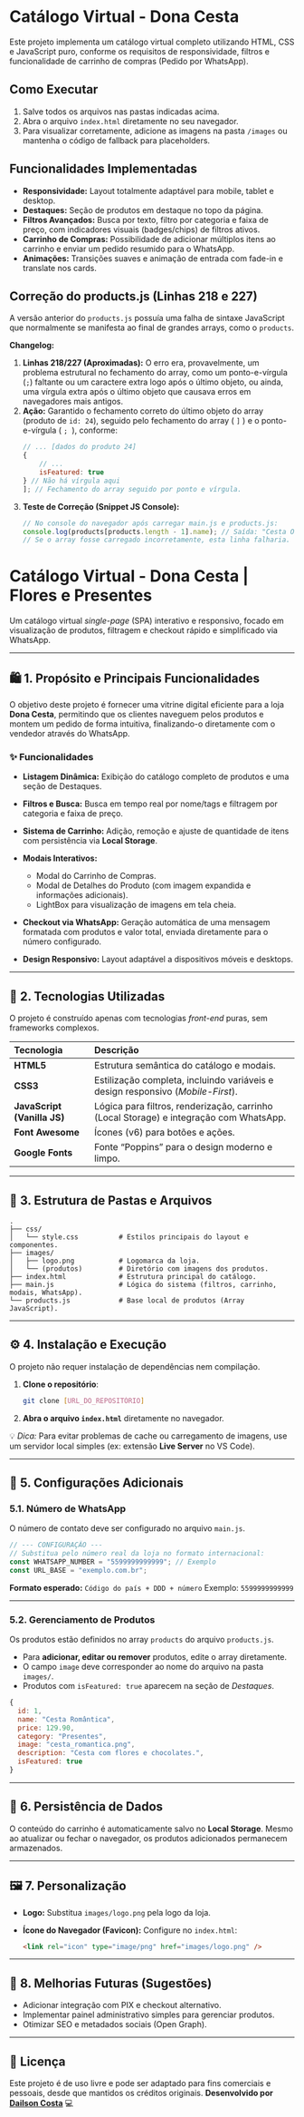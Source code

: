 # Catálogo Virtual - Dona Cesta

Este projeto implementa um catálogo virtual completo utilizando HTML, CSS e JavaScript puro, conforme os requisitos de responsividade, filtros e funcionalidade de carrinho de compras (Pedido por WhatsApp).

## Como Executar

1.  Salve todos os arquivos nas pastas indicadas acima.
2.  Abra o arquivo `index.html` diretamente no seu navegador.
3.  Para visualizar corretamente, adicione as imagens na pasta `/images` ou mantenha o código de fallback para placeholders.

## Funcionalidades Implementadas

- **Responsividade:** Layout totalmente adaptável para mobile, tablet e desktop.
- **Destaques:** Seção de produtos em destaque no topo da página.
- **Filtros Avançados:** Busca por texto, filtro por categoria e faixa de preço, com indicadores visuais (badges/chips) de filtros ativos.
- **Carrinho de Compras:** Possibilidade de adicionar múltiplos itens ao carrinho e enviar um pedido resumido para o WhatsApp.
- **Animações:** Transições suaves e animação de entrada com fade-in e translate nos cards.

## Correção do products.js (Linhas 218 e 227)

A versão anterior do `products.js` possuía uma falha de sintaxe JavaScript que normalmente se manifesta ao final de grandes arrays, como o `products`.

**Changelog:**

1.  **Linhas 218/227 (Aproximadas):** O erro era, provavelmente, um problema estrutural no fechamento do array, como um ponto-e-vírgula (`;`) faltante ou um caractere extra logo após o último objeto, ou ainda, uma vírgula extra após o último objeto que causava erros em navegadores mais antigos.
2.  **Ação:** Garantido o fechamento correto do último objeto do array (produto de `id: 24`), seguido pelo fechamento do array ( `]` ) e o ponto-e-vírgula ( `; `), conforme:
    ```javascript
    // ... [dados do produto 24]
    {
        // ...
        isFeatured: true
    } // Não há vírgula aqui
    ]; // Fechamento do array seguido por ponto e vírgula.
    ```
3.  **Teste de Correção (Snippet JS Console):**
    ```javascript
    // No console do navegador após carregar main.js e products.js:
    console.log(products[products.length - 1].name); // Saída: "Cesta Old Parr (Whisky)"
    // Se o array fosse carregado incorretamente, esta linha falharia.
    ```

# Catálogo Virtual - Dona Cesta | Flores e Presentes

Um catálogo virtual _single-page_ (SPA) interativo e responsivo, focado em visualização de produtos, filtragem e checkout rápido e simplificado via WhatsApp.

---

## 🛍️ 1. Propósito e Principais Funcionalidades

O objetivo deste projeto é fornecer uma vitrine digital eficiente para a loja **Dona Cesta**, permitindo que os clientes naveguem pelos produtos e montem um pedido de forma intuitiva, finalizando-o diretamente com o vendedor através do WhatsApp.

### ✨ Funcionalidades

- **Listagem Dinâmica:** Exibição do catálogo completo de produtos e uma seção de Destaques.
- **Filtros e Busca:** Busca em tempo real por nome/tags e filtragem por categoria e faixa de preço.
- **Sistema de Carrinho:** Adição, remoção e ajuste de quantidade de itens com persistência via **Local Storage**.
- **Modais Interativos:**

  - Modal do Carrinho de Compras.
  - Modal de Detalhes do Produto (com imagem expandida e informações adicionais).
  - LightBox para visualização de imagens em tela cheia.

- **Checkout via WhatsApp:** Geração automática de uma mensagem formatada com produtos e valor total, enviada diretamente para o número configurado.
- **Design Responsivo:** Layout adaptável a dispositivos móveis e desktops.

---

## 🧩 2. Tecnologias Utilizadas

O projeto é construído apenas com tecnologias _front-end_ puras, sem frameworks complexos.

| Tecnologia                  | Descrição                                                                              |
| :-------------------------- | :------------------------------------------------------------------------------------- |
| **HTML5**                   | Estrutura semântica do catálogo e modais.                                              |
| **CSS3**                    | Estilização completa, incluindo variáveis e design responsivo (_Mobile-First_).        |
| **JavaScript (Vanilla JS)** | Lógica para filtros, renderização, carrinho (Local Storage) e integração com WhatsApp. |
| **Font Awesome**            | Ícones (v6) para botões e ações.                                                       |
| **Google Fonts**            | Fonte “Poppins” para o design moderno e limpo.                                         |

---

## 📁 3. Estrutura de Pastas e Arquivos

```
.
├── css/
│   └── style.css          # Estilos principais do layout e componentes.
├── images/
│   ├── logo.png           # Logomarca da loja.
│   └── (produtos)         # Diretório com imagens dos produtos.
├── index.html             # Estrutura principal do catálogo.
├── main.js                # Lógica do sistema (filtros, carrinho, modais, WhatsApp).
└── products.js            # Base local de produtos (Array JavaScript).
```

---

## ⚙️ 4. Instalação e Execução

O projeto não requer instalação de dependências nem compilação.

1. **Clone o repositório**:

   ```bash
   git clone [URL_DO_REPOSITÓRIO]
   ```

2. **Abra o arquivo `index.html`** diretamente no navegador.

💡 _Dica:_ Para evitar problemas de cache ou carregamento de imagens, use um servidor local simples (ex: extensão **Live Server** no VS Code).

---

## 🔧 5. Configurações Adicionais

### 5.1. Número de WhatsApp

O número de contato deve ser configurado no arquivo `main.js`.

```javascript
// --- CONFIGURAÇÃO ---
// Substitua pelo número real da loja no formato internacional:
const WHATSAPP_NUMBER = "5599999999999"; // Exemplo
const URL_BASE = "exemplo.com.br";
```

**Formato esperado:** `Código do país + DDD + número`
Exemplo: `5599999999999`

---

### 5.2. Gerenciamento de Produtos

Os produtos estão definidos no array `products` do arquivo `products.js`.

- Para **adicionar, editar ou remover** produtos, edite o array diretamente.
- O campo `image` deve corresponder ao nome do arquivo na pasta `images/`.
- Produtos com `isFeatured: true` aparecem na seção de _Destaques_.

```javascript
{
  id: 1,
  name: "Cesta Romântica",
  price: 129.90,
  category: "Presentes",
  image: "cesta_romantica.png",
  description: "Cesta com flores e chocolates.",
  isFeatured: true
}
```

---

## 💾 6. Persistência de Dados

O conteúdo do carrinho é automaticamente salvo no **Local Storage**.
Mesmo ao atualizar ou fechar o navegador, os produtos adicionados permanecem armazenados.

---

## 🖼️ 7. Personalização

- **Logo:** Substitua `images/logo.png` pela logo da loja.
- **Ícone do Navegador (Favicon):** Configure no `index.html`:

  ```html
  <link rel="icon" type="image/png" href="images/logo.png" />
  ```

---

## 🧠 8. Melhorias Futuras (Sugestões)

- Adicionar integração com PIX e checkout alternativo.
- Implementar painel administrativo simples para gerenciar produtos.
- Otimizar SEO e metadados sociais (Open Graph).

---

## 📄 Licença

Este projeto é de uso livre e pode ser adaptado para fins comerciais e pessoais, desde que mantidos os créditos originais.
**Desenvolvido por [Dailson Costa](https://github.com/DMouraCosta)** 💻

